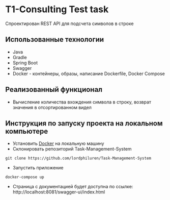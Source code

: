 # T1-Consulting Test task
Спроектирован REST API для подсчета символов в строке

## Использованные технологии
- Java
- Gradle
- Spring Boot
- Swagger
- Docker - контейнеры, образы, написание Dockerfile, Docker Compose

## Реализованный функционал
- Вычисление количества вхождения символа в строку, возврат значения в отсортированном видел

## Инструкция по запуску проекта на локальном компьютере
- Установить [Docker](https://docs.docker.com/get-docker/) на локальную машину
- Склонировать репозиторий Task-Management-System
```
git clone https://github.com/lordphiluren/Task-Management-System
```
- Запустить приложение
```
docker-compose up
```
- Страница с документацией будет доступна по ссылке: http://localhost:8081/swagger-ui/index.html
